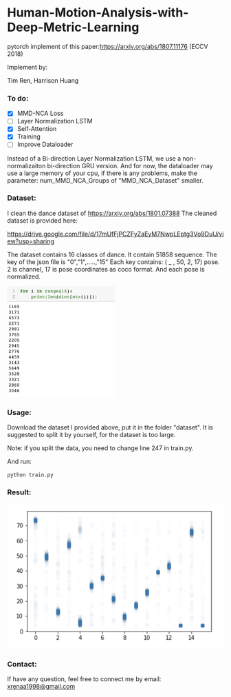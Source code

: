 # Human-Motion-Analysis-with-Deep-Metric-Learning
pytorch implement of this paper:https://arxiv.org/abs/1807.11176 (ECCV 2018)

Implement by:

Tim Ren, Harrison Huang

### To do:
- [x] MMD-NCA Loss
- [ ] Layer Normalization LSTM
- [x] Self-Attention
- [x] Training
- [ ] Improve Dataloader

Instead of a Bi-direction Layer Normalization LSTM, we use a non-normalizaiton bi-direction GRU version.
And for now, the dataloader may use a large memory of your cpu, if there is any problems, make the parameter: num_MMD_NCA_Groups of "MMD_NCA_Dataset" smaller.

### Dataset:
I clean the dance dataset of https://arxiv.org/abs/1801.07388
The cleaned dataset is provided here:

https://drive.google.com/file/d/17mUfFjPCZFyZaEyM7NwpLEptg3Vo9DuU/view?usp=sharing

The dataset contains 16 classes of dance. It contain 51858 sequence.
The key of the json file is "0","1",.....,"15"
Each key contains:
( _ , 50, 2, 17) pose. 2 is channel, 17 is pose coordinates as coco format.
And each pose is normalized.

<img src="/image/number_of_sequence.png" width="250">

### Usage:
Download the dataset I provided above, put it in the folder "dataset".
It is suggested to split it by yourself, for the dataset is too large.

Note: if you split the data, you need to change line 247 in train.py.

And run:
``` 
python train.py
``` 

### Result:

![Alt text](/image/visual_result.png)

### Contact:

If have any question, feel free to connect me by email: xrenaa1998@gmail.com

